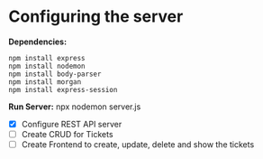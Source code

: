 # Configuring the server

**Dependencies:**
```
npm install express
npm install nodemon
npm install body-parser
npm install morgan
npm install express-session
```

**Run Server:**
npx nodemon server.js

- [x] Configure REST API server
- [ ] Create CRUD for Tickets
- [ ] Create Frontend to create, update, delete and show the tickets 